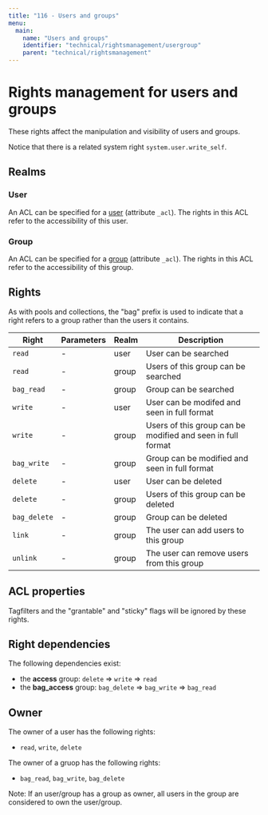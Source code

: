 ```yaml
---
title: "116 - Users and groups"
menu:
  main:
    name: "Users and groups"
    identifier: "technical/rightsmanagement/usergroup"
    parent: "technical/rightsmanagement"
---
```

# Rights management for users and groups

These rights affect the manipulation and visibility of users and groups.

Notice that there is a related system right `system.user.write_self`.

## Realms

### User

An ACL can be specified for a [user](/en/technical/types/user) (attribute `_acl`). The rights in
this ACL refer to the accessibility of this user.

### Group

An ACL can be specified for a [group](/en/technical/types/group) (attribute `_acl`). The rights in
this ACL refer to the accessibility of this group.

## Rights

As with pools and collections, the "bag" prefix is used to indicate that a right refers to a group
rather than the users it contains.

| Right             | Parameters               | Realm            |   Description        |
|-------------------|--------------------------|------------------|----------------------|
|`read`             | -                        | user             | User can be searched |
|`read`             | -                        | group            | Users of this group can be searched |
|`bag_read`         | -                        | group            | Group can be searched |
|`write`            | -                        | user             | User can be modifed and seen in full format |
|`write`            | -                        | group            | Users of this group can be modified and seen in full format |
|`bag_write`        | -                        | group            | Group can be modified and seen in full format|
|`delete`           | -                        | user             | User can be deleted |
|`delete`           | -                        | group            | Users of this group can be deleted |
|`bag_delete`       | -                        | group            | Group can be deleted |
|`link`             | -                        | group            | The user can add users to this group |
|`unlink`           | -                        | group            | The user can remove users from this group |

## ACL properties

Tagfilters and the "grantable" and "sticky" flags will be ignored by these rights.

## Right dependencies

The following dependencies exist:

- the **access** group: `delete` &#8658; `write` &#8658; `read`
- the **bag_access** group: `bag_delete` &#8658; `bag_write` &#8658; `bag_read`

## Owner

The owner of a user has the following rights:

- `read`, `write`, `delete`

The owner of a gruop has the following rights:

- `bag_read`, `bag_write`, `bag_delete`

Note: If an user/group has a group as owner, all users in the group are considered to own the user/group.
